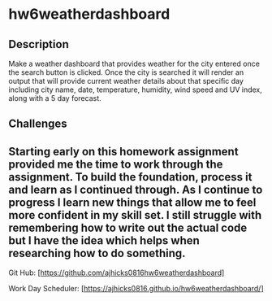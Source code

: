 # hw6weatherdashboard

## Description
Make a weather dashboard that provides weather for the city entered once the search button is clicked. Once the city is searched it will render an output that will provide current weather details about that specific day including city name, date, temperature, humidity, wind speed and UV index, along with a 5 day forecast.

## Challenges
Starting early on this homework assignment provided me the time to work through the assignment. To build the foundation, process it and learn as I continued through. As I continue to progress I learn new things that allow me to feel more confident in my skill set. I still struggle with remembering how to write out the actual code but I have the idea which helps when researching how to do something.
---
Git Hub:
[https://github.com/ajhicks0816hw6weatherdashboard]

Work Day Scheduler:
[https://ajhicks0816.github.io/hw6weatherdashboard/]